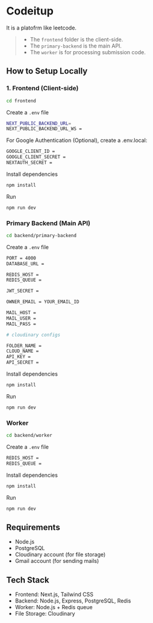 # Codeitup

It is a platofrm like leetcode.

> - The `frontend` folder is the client-side.
> - The `primary-backend` is the main API.
> - The `worker` is for processing submission code.


## How to Setup Locally

### 1. Frontend (Client-side)

```bash
cd frontend
```

Create a `.env` file

```bash
NEXT_PUBLIC_BACKEND_URL= 
NEXT_PUBLIC_BACKEND_URL_WS = 
```

For Google Authentication (Optional), create a .env.local:

```bash
GOOGLE_CLIENT_ID =
GOOGLE_CLIENT_SECRET = 
NEXTAUTH_SECRET = 
```

Install dependencies

```bash
npm install
```

Run

```bash
npm run dev
```


### Primary Backend (Main API)

```bash
cd backend/primary-backend
```

Create a `.env` file

```bash
PORT = 4000
DATABASE_URL = 

REDIS_HOST = 
REDIS_QUEUE = 

JWT_SECRET = 

OWNER_EMAIL = YOUR_EMAIL_ID

MAIL_HOST = 
MAIL_USER = 
MAIL_PASS = 

# cloudinary configs

FOLDER_NAME = 
CLOUD_NAME = 
API_KEY = 
API_SECRET = 
```

Install dependencies

```bash
npm install
```

Run

```bash
npm run dev
```

### Worker

```bash
cd backend/worker
```


Create a `.env` file

```bash
REDIS_HOST = 
REDIS_QUEUE =
```

Install dependencies

```bash
npm install
```

Run

```bash
npm run dev
```

## Requirements

- Node.js 
- PostgreSQL
- Cloudinary account (for file storage)
- Gmail account (for sending mails)

## Tech Stack

- Frontend: Next.js, Tailwind CSS
- Backend: Node.js, Express, PostgreSQL, Redis
- Worker: Node.js + Redis queue
- File Storage: Cloudinary